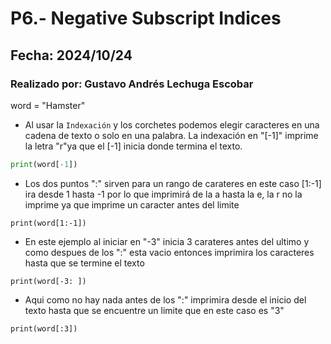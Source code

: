 # P6.- Negative Subscript Indices
## Fecha: 2024/10/24
### Realizado por: Gustavo Andrés Lechuga Escobar
word = "Hamster"
- Al usar la `Indexación` y los corchetes podemos elegir caracteres en una cadena de texto o solo en una palabra. La indexación en "[-1]" imprime la letra "r"ya que el [-1] inicia donde termina el texto. 
``` python
print(word[-1])
```
- Los dos puntos ":" sirven para un rango de carateres en este caso [1:-1] ira desde 1 hasta -1 por lo que imprimirá de la a hasta la e, la r no la imprime ya que imprime  un caracter antes del limite
```
print(word[1:-1])
```
- En este ejemplo al iniciar en "-3" inicia 3 carateres antes del ultimo y como despues de los ":" esta vacio entonces imprimira los caracteres hasta que se termine el texto
```
print(word[-3: ])
```
- Aqui como no hay nada antes de los ":" imprimira desde el inicio del texto hasta que se encuentre un limite que en este caso es "3"
```
print(word[:3])
